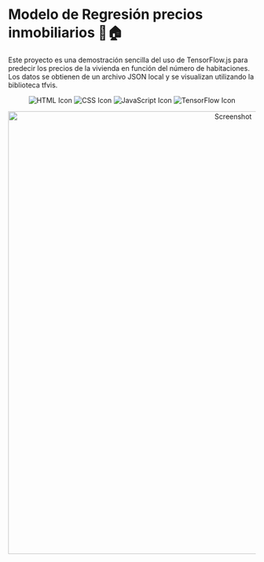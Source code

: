 # Modelo de Regresión precios inmobiliarios 🏡🏠

Este proyecto es una demostración sencilla del uso de TensorFlow.js para predecir los precios de la vivienda en función del número de habitaciones. Los datos se obtienen de un archivo JSON local y se visualizan utilizando la biblioteca tfvis.

<p align="center">
  <img src="https://img.shields.io/badge/-HTML-E34F26?style=for-the-badge&logo=html5&logoColor=white" alt="HTML Icon" />
  <img src="https://img.shields.io/badge/-CSS-1572B6?style=for-the-badge&logo=css3&logoColor=white" alt="CSS Icon" />
  <img src="https://img.shields.io/badge/-JavaScript-F7DF1E?style=for-the-badge&logo=javascript&logoColor=black" alt="JavaScript Icon" />
  <img src="https://img.shields.io/badge/-TensorFlow-FF6F00?style=for-the-badge&logo=tensorflow&logoColor=white" alt="TensorFlow Icon" />
</p>

<p align="center">
  <img src="./assets/ss.png" alt="Screenshot "  width="900"/>
 
</p>

 
